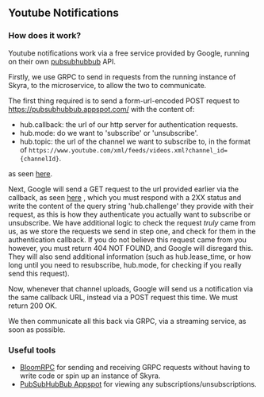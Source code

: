## Youtube Notifications

### How does it work?

Youtube notifications work via a free service provided by Google, running on their
own [pubsubhubbub](https://pubsubhubbub.appspot.com/) API.

Firstly, we use GRPC to send in requests from the running instance of Skyra, to the microservice, to allow the two to
communicate.

The first thing required is to send a form-url-encoded POST request to https://pubsubhubbub.appspot.com/ with the
content of:

- hub.callback: the url of our http server for authentication requests.
- hub.mode: do we want to 'subscribe' or 'unsubscribe'.
- hub.topic: the url of the channel we want to subscribe to, in the format
  of `https://www.youtube.com/xml/feeds/videos.xml?channel_id={channelId}`.

as seen [here](https://github.com/skyra-project/skyra/blob/master/services/Skyra.Notifications/PubSubClient.cs#L37).

Next, Google will send a GET request to the url provided earlier via the callback, as
seen [here](https://github.com/skyra-project/skyra/blob/master/services/Skyra.Notifications/Controllers/PubSubResponseController.cs#L35)
, which you must respond with a 2XX status and write the content of the query string 'hub.challenge' they provide with
their request, as this is how they authenticate you actually want to subscribe or unsubscribe. We have additional logic
to check the request *truly* came from us, as we store the requests we send in step one, and check for them in the
authentication callback. If you do not believe this request came from you however, you must return 404 NOT FOUND, and
Google will disregard this. They will also send additional information (such as hub.lease_time, or how long until you
need to resubscribe, hub.mode, for checking if you really send this request).

Now, whenever that channel uploads, Google will send us a notification via the same callback URL, instead via a POST
request this time. We must return 200 OK.

We then communicate all this back via GRPC, via a streaming service, as soon as possible.

### Useful tools

- [BloomRPC](https://github.com/uw-labs/bloomrpc) for sending and receiving GRPC requests without having to write code
  or spin up an instance of Skyra.
- [PubSubHubBub Appspot](https://pubsubhubbub.appspot.com/) for viewing any subscriptions/unsubscriptions.
